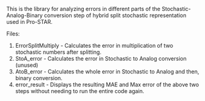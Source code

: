 This is the library for analyzing errors in different parts of the Stochastic-Analog-Binary conversion step of hybrid split stochastic representation used in Pro-STAR. 

Files:
1. ErrorSplitMultiply - Calculates the error in multiplication of two stochastic numbers after splitting.
2. StoA_error - Calculates the error in Stochastic to Analog conversion (unused)
3. AtoB_error - Calculates the whole error in Stochastic to Analog and then, binary conversion.
4. error_result - Displays the resulting MAE and Max error of the above two steps without needing to run the entire code again.
